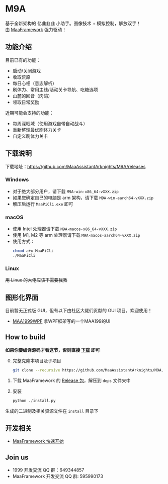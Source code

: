# M9A

基于全新架构的 亿韭韭韭 小助手。图像技术 + 模拟控制，解放双手！  
由 [MaaFramework](https://github.com/MaaAssistantArknights/MaaFramework) 强力驱动！

## 功能介绍

目前已有的功能：

- 启动/关闭游戏
- 收取荒原
- 每日心相（意志解析）
- 刷体力、常用主线/活动关卡导航、吃糖选项
- 山麓的回音（肉鸽）
- 领取日常奖励

近期可能会支持的功能：

- 每周深眠域（使用游戏自带自动战斗）
- 重新整理最优刷体力关卡
- 自定义刷体力关卡

## 下载说明

下载地址：<https://github.com/MaaAssistantArknights/M9A/releases>

### Windows

- 对于绝大部分用户，请下载 `M9A-win-x86_64-vXXX.zip`
- 如果您确定自己的电脑是 arm 架构，请下载 `M9A-win-aarch64-vXXX.zip`
- 解压后运行 `MaaPiCli.exe` 即可

### macOS

- 使用 Intel 处理器请下载 `M9A-macos-x86_64-vXXX.zip`
- 使用 M1, M2 等 arm 处理器请下载 `M9A-macos-aarch64-vXXX.zip`
- 使用方式：
  ```bash
  chmod a+x MaaPiCli
  ./MaaPiCli
  ```

### Linux

~~用 Linux 的大佬应该不需要我教~~

## 图形化界面

目前暂无正式版 GUI，但有以下由社区大佬们贡献的 GUI 项目，欢迎使用！

- [MAA1999WPF](https://github.com/MLAcookie/MAA1999WPF) 拿WPF框架写的一个MAA199的UI

## How to build

**如果你要编译源码才看这节，否则直接 [下载](https://github.com/MaaAssistantArknights/M9A/releases) 即可**

0. 完整克隆本项目及子项目

    ```bash
    git clone --recursive https://github.com/MaaAssistantArknights/M9A.git
    ```

1. 下载 MaaFramework 的 [Release 包](https://github.com/MaaAssistantArknights/MaaFramework/releases)，解压到 `deps` 文件夹中
2. 安装

    ```python
    python ./install.py
    ```

生成的二进制及相关资源文件在 `install` 目录下

## 开发相关

- [MaaFramework 快速开始](https://github.com/MaaAssistantArknights/MaaFramework/blob/main/docs/zh_cn/1.1-%E5%BF%AB%E9%80%9F%E5%BC%80%E5%A7%8B.md)

## Join us

- 1999 开发交流 QQ 群：649344857
- MaaFramework 开发交流 QQ 群: 595990173
